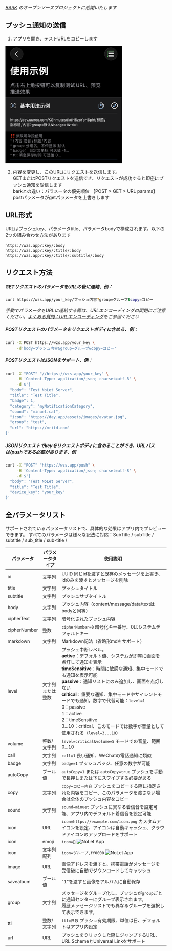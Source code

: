 *[BARK](https://github.com/Finb/Bark) のオープンソースプロジェクトに感謝いたします*

## プッシュ通知の送信 
1. アプリを開き、テストURLをコピーします

<img src="../_media/example.png" width=365 />

2. 内容を変更し、このURLにリクエストを送信します。<br>
GETまたはPOSTリクエストを送信でき、リクエストが成功すると即座にプッシュ通知を受信します <br>
barkとの違い：パラメータの優先順位 【POST > GET > URL params】 postパラメータがgetパラメータを上書きします

## URL形式
URLはプッシュkey、パラメータtitle、パラメータbodyで構成されます。以下の2つの組み合わせ方法があります

```
https://wzs.app/:key/:body 
https://wzs.app/:key/:title/:body 
https://wzs.app/:key/:title/:subtitle/:body

```

## リクエスト方法
##### GETリクエストのパラメータをURLの後に連結、例：
```sh
curl https://wzs.app/your_key/プッシュ内容?group=グループ&copy=コピー
```
*手動でパラメータをURLに連結する際は、URLエンコーディングの問題にご注意ください。[よくある質問：URLエンコーディング](/faq?id=%e6%8e%a8%e9%80%81%e7%89%b9%e6%ae%8a%e5%ad%97%e7%ac%a6%e5%af%bc%e8%87%b4%e6%8e%a8%e9%80%81%e5%a4%b1%e8%b4%a5%ef%bc%8c%e6%af%94%e5%a6%82-%e6%8e%a8%e9%80%81%e5%86%85%e5%ae%b9%e5%8c%85%e5%90%ab%e9%93%be%e6%8e%a5%ef%bc%8c%e6%88%96%e6%8e%a8%e9%80%81%e5%bc%82%e5%b8%b8-%e6%af%94%e5%a6%82-%e5%8f%98%e6%88%90%e7%a9%ba%e6%a0%bc)をご参照ください*

##### POSTリクエストのパラメータをリクエストボディに含める、例：
```sh
curl -X POST https://wzs.app/your_key \
     -d'body=プッシュ内容&group=グループ&copy=コピー'
```
##### POSTリクエストはJSONをサポート、例：
```sh
curl -X "POST" "//https://wzs.app/your_key" \
     -H 'Content-Type: application/json; charset=utf-8' \
     -d $'{
  "body": "Test NoLet Server",
  "title": "Test Title",
  "badge": 1,
  "category": "myNotificationCategory",
  "sound": "minuet.caf",
  "icon": "https://day.app/assets/images/avatar.jpg",
  "group": "test",
  "url": "https://mritd.com"
}'
```

##### JSONリクエストでkeyをリクエストボディに含めることができ、URLパスは/pushである必要があります、例
```sh
curl -X "POST" "https://wzs.app/push" \
     -H 'Content-Type: application/json; charset=utf-8' \
     -d $'{
  "body": "Test NoLet Server",
  "title": "Test Title",
  "device_key": "your_key"
}'
```

## 全パラメータリスト
サポートされているパラメータリストで、具体的な効果はアプリ内でプレビューできます。
すべてのパラメータは様々な記法に対応：SubTitle / subTitle / subtitle / sub_title / sub-title /

| パラメータ | パラメータタイプ | 使用説明 |
| ----- | ----------- | ----------- |
| id | 文字列 | UUID 同じidを渡すと既存のメッセージを上書き、idのみを渡すとメッセージを削除 |
| title | 文字列 | プッシュタイトル |
| subtitle | 文字列 | プッシュサブタイトル |
| body | 文字列 | プッシュ内容（content/message/data/textはbodyと同等） |
| cipherText | 文字列 | 暗号化されたプッシュ内容 |
| cipherNumber | 整数 | `cipherNumber=0` 暗号化キー番号、0はシステムデフォルトキー |
| markdown | 文字列 | Markdown記法（省略形mdをサポート） |
| level | 文字列または整数  | プッシュ中断レベル。<br>**active**：デフォルト値、システムが即座に画面を点灯して通知を表示<br>**timeSensitive**：時間に敏感な通知、集中モードでも通知を表示可能<br>**passive**：通知リストにのみ追加し、画面を点灯しない<br>**critical**：重要な通知、集中モードやサイレントモードでも通知。数字で代替可能：`level=1`<br>0：passive<br>1：active<br>2：timeSensitive<br>3...10：critical、このモードでは数字が音量として使用される（`level=3...10`） |
| volume | 整数/文字列 | `level=critical&volume=5` モードでの音量、範囲0...10 |
| call | 文字列 | `call=1` 長い通知、WeChatの電話通知に類似 |
| badge | 文字列  | `badge=1` プッシュバッジ、任意の数字が可能 |
| autoCopy | ブール値 | `autoCopy=1` または `autoCopy=true` プッシュを手動で長押しまたは下にスワイプする必要がある |
| copy | 文字列 | `copy=コピー内容` プッシュをコピーする際に指定された内容をコピー、このパラメータを渡さない場合は全体のプッシュ内容をコピー |
| sound | 文字列 | `sound=minuet` プッシュに異なる着信音を設定可能、アプリ内でデフォルト着信音を設定可能 |
| icon | URL | `icon=https://example.com/icon.png` カスタムアイコンを設定、アイコンは自動キャッシュ、クラウドアイコンのアップロードをサポート |
| icon | emoji | `icon=🐲` <img src="/_media/example-emoji.png" alt="NoLet App" height="60">  |
| icon | 文字列配列 | `icon=グループ,ff0000` <img src="/_media/example-word.png" alt="NoLet App" height="60"> |
| image | URL | 画像アドレスを渡すと、携帯電話がメッセージを受信後に自動でダウンロードしてキャッシュ |
| savealbum | ブール値 | "1"を渡すと画像をアルバムに自動保存 |
| group | 文字列 | メッセージをグループ化し、プッシュが`group`ごとに通知センターにグループ表示されます。<br>履歴メッセージリストでも異なるグループを選択して表示できます。 |
| ttl | 整数/文字列 | `ttl=日数` プッシュ有効期限、単位は日、デフォルトはアプリ内設定 |
| url | URL  | プッシュをクリックした際にジャンプするURL、URL SchemeとUniversal Linkをサポート |
